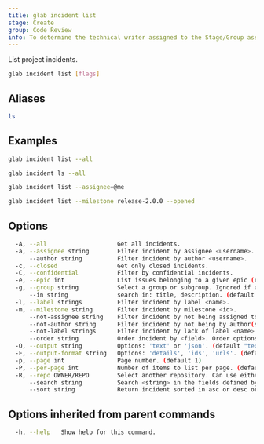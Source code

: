 ```yaml
---
title: glab incident list
stage: Create
group: Code Review
info: To determine the technical writer assigned to the Stage/Group associated with this page, see https://about.gitlab.com/handbook/product/ux/technical-writing/#assignments
---
```


<!--
This documentation is auto generated by a script.
Please do not edit this file directly. Run `make gen-docs` instead.
-->

List project incidents.

```bash title="terminal"
glab incident list [flags]
```

## Aliases

```bash title="terminal"
ls
```

## Examples

```bash title="terminal"
glab incident list --all

glab incident ls --all

glab incident list --assignee=@me

glab incident list --milestone release-2.0.0 --opened
```

## Options

```bash title="terminal"
  -A, --all                    Get all incidents.
  -a, --assignee string        Filter incident by assignee <username>.
      --author string          Filter incident by author <username>.
  -c, --closed                 Get only closed incidents.
  -C, --confidential           Filter by confidential incidents.
  -e, --epic int               List issues belonging to a given epic (requires --group, no pagination support).
  -g, --group string           Select a group or subgroup. Ignored if a repo argument is set.
      --in string              search in: title, description. (default "title,description")
  -l, --label strings          Filter incident by label <name>.
  -m, --milestone string       Filter incident by milestone <id>.
      --not-assignee string    Filter incident by not being assigned to <username>.
      --not-author string      Filter incident by not being by author(s) <username>.
      --not-label strings      Filter incident by lack of label <name>.
      --order string           Order incident by <field>. Order options: created_at, updated_at, priority, due_date, relative_position, label_priority, milestone_due, popularity, weight. (default "created_at")
  -O, --output string          Options: 'text' or 'json'. (default "text")
  -F, --output-format string   Options: 'details', 'ids', 'urls'. (default "details")
  -p, --page int               Page number. (default 1)
  -P, --per-page int           Number of items to list per page. (default 30)
  -R, --repo OWNER/REPO        Select another repository. Can use either OWNER/REPO or `GROUP/NAMESPACE/REPO` format. Also accepts full URL or Git URL.
      --search string          Search <string> in the fields defined by '--in'.
      --sort string            Return incident sorted in asc or desc order. (default "desc")
```

## Options inherited from parent commands

```bash title="terminal"
  -h, --help   Show help for this command.
```
